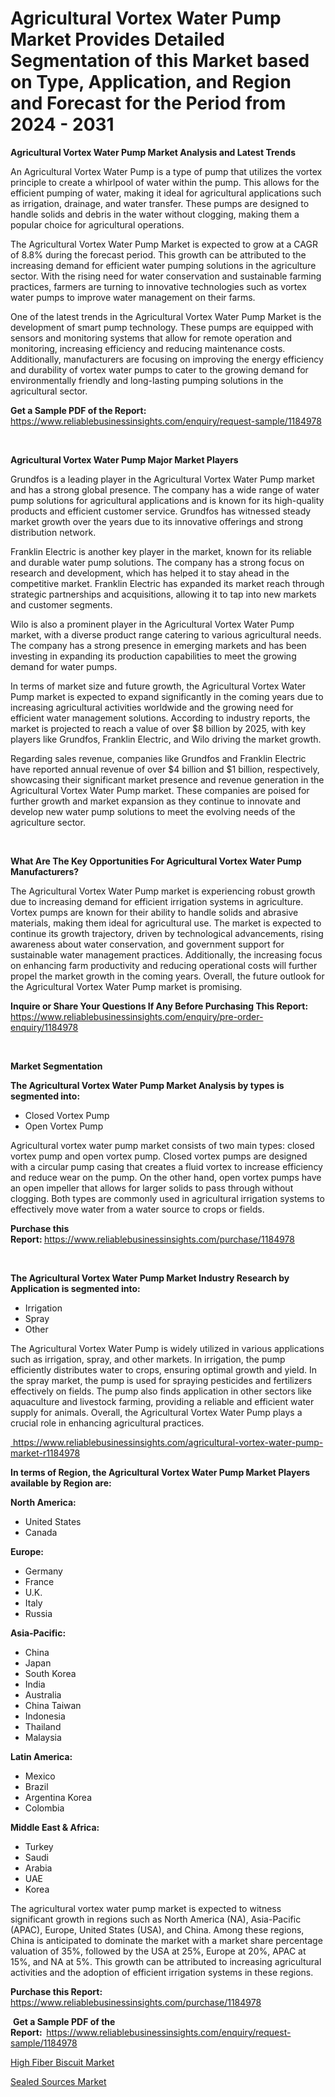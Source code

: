 <p><h1>Agricultural Vortex Water Pump Market Provides Detailed Segmentation of this Market based on Type, Application, and Region and Forecast for the Period from 2024 - 2031</h1></p><p><strong>Agricultural Vortex Water Pump Market Analysis and Latest Trends</strong></p>
<p><p>An Agricultural Vortex Water Pump is a type of pump that utilizes the vortex principle to create a whirlpool of water within the pump. This allows for the efficient pumping of water, making it ideal for agricultural applications such as irrigation, drainage, and water transfer. These pumps are designed to handle solids and debris in the water without clogging, making them a popular choice for agricultural operations.</p><p>The Agricultural Vortex Water Pump Market is expected to grow at a CAGR of 8.8% during the forecast period. This growth can be attributed to the increasing demand for efficient water pumping solutions in the agriculture sector. With the rising need for water conservation and sustainable farming practices, farmers are turning to innovative technologies such as vortex water pumps to improve water management on their farms.</p><p>One of the latest trends in the Agricultural Vortex Water Pump Market is the development of smart pump technology. These pumps are equipped with sensors and monitoring systems that allow for remote operation and monitoring, increasing efficiency and reducing maintenance costs. Additionally, manufacturers are focusing on improving the energy efficiency and durability of vortex water pumps to cater to the growing demand for environmentally friendly and long-lasting pumping solutions in the agricultural sector.</p></p>
<p><strong>Get a Sample PDF of the Report:&nbsp;</strong> <a href="https://www.reliablebusinessinsights.com/enquiry/request-sample/1184978">https://www.reliablebusinessinsights.com/enquiry/request-sample/1184978</a></p>
<p>&nbsp;</p>
<p><strong>Agricultural Vortex Water Pump Major Market Players</strong></p>
<p><p>Grundfos is a leading player in the Agricultural Vortex Water Pump market and has a strong global presence. The company has a wide range of water pump solutions for agricultural applications and is known for its high-quality products and efficient customer service. Grundfos has witnessed steady market growth over the years due to its innovative offerings and strong distribution network.</p><p>Franklin Electric is another key player in the market, known for its reliable and durable water pump solutions. The company has a strong focus on research and development, which has helped it to stay ahead in the competitive market. Franklin Electric has expanded its market reach through strategic partnerships and acquisitions, allowing it to tap into new markets and customer segments.</p><p>Wilo is also a prominent player in the Agricultural Vortex Water Pump market, with a diverse product range catering to various agricultural needs. The company has a strong presence in emerging markets and has been investing in expanding its production capabilities to meet the growing demand for water pumps.</p><p>In terms of market size and future growth, the Agricultural Vortex Water Pump market is expected to expand significantly in the coming years due to increasing agricultural activities worldwide and the growing need for efficient water management solutions. According to industry reports, the market is projected to reach a value of over $8 billion by 2025, with key players like Grundfos, Franklin Electric, and Wilo driving the market growth.</p><p>Regarding sales revenue, companies like Grundfos and Franklin Electric have reported annual revenue of over $4 billion and $1 billion, respectively, showcasing their significant market presence and revenue generation in the Agricultural Vortex Water Pump market. These companies are poised for further growth and market expansion as they continue to innovate and develop new water pump solutions to meet the evolving needs of the agriculture sector.</p></p>
<p>&nbsp;</p>
<p><strong>What Are The Key Opportunities For Agricultural Vortex Water Pump Manufacturers?</strong></p>
<p><p>The Agricultural Vortex Water Pump market is experiencing robust growth due to increasing demand for efficient irrigation systems in agriculture. Vortex pumps are known for their ability to handle solids and abrasive materials, making them ideal for agricultural use. The market is expected to continue its growth trajectory, driven by technological advancements, rising awareness about water conservation, and government support for sustainable water management practices. Additionally, the increasing focus on enhancing farm productivity and reducing operational costs will further propel the market growth in the coming years. Overall, the future outlook for the Agricultural Vortex Water Pump market is promising.</p></p>
<p><strong>Inquire or Share Your Questions If Any Before Purchasing This Report:</strong> <a href="https://www.reliablebusinessinsights.com/enquiry/pre-order-enquiry/1184978">https://www.reliablebusinessinsights.com/enquiry/pre-order-enquiry/1184978</a></p>
<p>&nbsp;</p>
<p><strong>Market Segmentation</strong></p>
<p><strong>The Agricultural Vortex Water Pump Market Analysis by types is segmented into:</strong></p>
<p><ul><li>Closed Vortex Pump</li><li>Open Vortex Pump</li></ul></p>
<p><p>Agricultural vortex water pump market consists of two main types: closed vortex pump and open vortex pump. Closed vortex pumps are designed with a circular pump casing that creates a fluid vortex to increase efficiency and reduce wear on the pump. On the other hand, open vortex pumps have an open impeller that allows for larger solids to pass through without clogging. Both types are commonly used in agricultural irrigation systems to effectively move water from a water source to crops or fields.</p></p>
<p><strong>Purchase this Report:&nbsp;</strong><a href="https://www.reliablebusinessinsights.com/purchase/1184978">https://www.reliablebusinessinsights.com/purchase/1184978</a></p>
<p>&nbsp;</p>
<p><strong>The Agricultural Vortex Water Pump Market Industry Research by Application is segmented into:</strong></p>
<p><ul><li>Irrigation</li><li>Spray</li><li>Other</li></ul></p>
<p><p>The Agricultural Vortex Water Pump is widely utilized in various applications such as irrigation, spray, and other markets. In irrigation, the pump efficiently distributes water to crops, ensuring optimal growth and yield. In the spray market, the pump is used for spraying pesticides and fertilizers effectively on fields. The pump also finds application in other sectors like aquaculture and livestock farming, providing a reliable and efficient water supply for animals. Overall, the Agricultural Vortex Water Pump plays a crucial role in enhancing agricultural practices.</p></p>
<p><a href="https://www.reliablebusinessinsights.com/agricultural-vortex-water-pump-market-r1184978">&nbsp;https://www.reliablebusinessinsights.com/agricultural-vortex-water-pump-market-r1184978</a></p>
<p><strong>In terms of Region, the Agricultural Vortex Water Pump Market Players available by Region are:</strong></p>
<p>
    <p> <strong> North America: </strong>
        <ul>
            <li>United States</li>
            <li>Canada</li>
        </ul>
        </p> 
    <p> <strong> Europe: </strong>
        <ul>
            <li>Germany</li>
            <li>France</li>
            <li>U.K.</li>
            <li>Italy</li>
            <li>Russia</li>
        </ul>
        </p> 
    <p> <strong> Asia-Pacific: </strong>
        <ul>
            <li>China</li>
            <li>Japan</li>
            <li>South Korea</li>
            <li>India</li>
            <li>Australia</li>
            <li>China Taiwan</li>
            <li>Indonesia</li>
            <li>Thailand</li>
            <li>Malaysia</li>
        </ul>
        </p> 
    <p> <strong> Latin America: </strong>
        <ul>
            <li>Mexico</li>
            <li>Brazil</li>
            <li>Argentina Korea</li>
            <li>Colombia</li>
        </ul>
        </p> 
    <p> <strong> Middle East & Africa: </strong>
        <ul>
            <li>Turkey</li>
            <li>Saudi</li>
            <li>Arabia</li>
            <li>UAE</li>
            <li>Korea</li>
        </ul>
    </p>
    </p>
<p><p>The agricultural vortex water pump market is expected to witness significant growth in regions such as North America (NA), Asia-Pacific (APAC), Europe, United States (USA), and China. Among these regions, China is anticipated to dominate the market with a market share percentage valuation of 35%, followed by the USA at 25%, Europe at 20%, APAC at 15%, and NA at 5%. This growth can be attributed to increasing agricultural activities and the adoption of efficient irrigation systems in these regions.</p></p>
<p><strong>Purchase this Report: </strong><a href="https://www.reliablebusinessinsights.com/purchase/1184978">https://www.reliablebusinessinsights.com/purchase/1184978</a></p>
<p>&nbsp;<strong>Get a Sample PDF of the Report:&nbsp;&nbsp;</strong><a href="https://www.reliablebusinessinsights.com/enquiry/request-sample/1184978">https://www.reliablebusinessinsights.com/enquiry/request-sample/1184978</a></p>
<p><strong></strong></p>
<p><p><a href="https://issuu.com/reportprime-2/docs/high-fiber-biscuit-market-size-2030_0e35a61b7e5a26">High Fiber Biscuit Market</a></p><p><a href="https://github.com/joannesouthgate/Market-Research-Report-List-3/blob/main/sealed-sources-market.md">Sealed Sources Market</a></p></p>